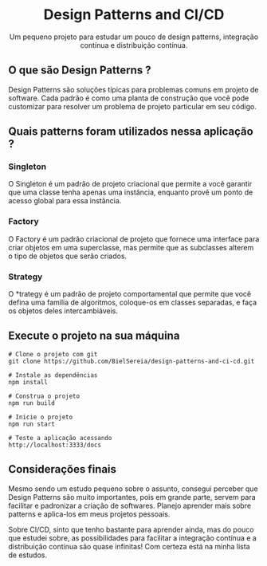 
<h1 align="center">Design Patterns and CI/CD</h1>

<p  align="center">Um pequeno projeto para estudar um pouco de design patterns, integração contínua e distribuição contínua.</p>

<h2>O que são Design Patterns ?</h2>
<p>Design Patterns são soluções típicas para problemas comuns em projeto de software. Cada padrão é como uma planta de construção que você pode customizar para resolver um problema de projeto particular em seu código.</p>

<h2>Quais patterns foram utilizados nessa aplicação ?</h2>

<h3>Singleton</h3>
<p>O Singleton é um padrão de projeto criacional que permite a você garantir que uma classe tenha apenas uma instância, enquanto provê um ponto de acesso global para essa instância.</p>

<h3>Factory</h3>
<p>O Factory é um padrão criacional de projeto que fornece uma interface para criar objetos em uma superclasse, mas permite que as subclasses alterem o tipo de objetos que serão criados.</p>

<h3>Strategy</h3>
<p>O *trategy é um padrão de projeto comportamental que permite que você defina uma família de algoritmos, coloque-os em classes separadas, e faça os objetos deles intercambiáveis.</p>

<h2>Execute o projeto na sua máquina</h2>

```
# Clone o projeto com git 
git clone https://github.com/BielSereia/design-patterns-and-ci-cd.git

# Instale as dependências
npm install

# Construa o projeto
npm run build

# Inicie o projeto
npm run start

# Teste a aplicação acessando
http://localhost:3333/docs
```

<h2>Considerações finais</h2>
<p>Mesmo sendo um estudo pequeno sobre o assunto, consegui perceber que Design Patterns são muito importantes, pois em grande parte, servem para facilitar e padronizar a criação de softwares. Planejo aprender mais sobre patterns e aplica-los em meus projetos pessoais.</p>
<p>Sobre CI/CD, sinto que tenho bastante para aprender ainda, mas do pouco que estudei sobre, as possibilidades para facilitar a integração contínua e a distribuição contínua são quase infinitas! Com certeza está na minha lista de estudos.</p>